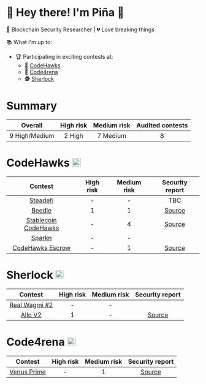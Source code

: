 # 👋 Hey there! I'm Piña 🍍

🔐 Blockchain Security Researcher | 💔 Love breaking things 

📚 What I'm up to:
- 🏆 Participating in exciting contests at:
  - 🦅 [CodeHawks](https://www.codehawks.com)
  - 🐺 [Code4rena](https://code4rena.com)
  - 🕵️ [Sherlock](https://audits.sherlock.xyz/contests)


# Summary

| Overall | High risk |  Medium risk | Audited contests |
|:--:|:--:|:--:|:--:|
| 9 High/Medium | 2 High | 7 Medium | 8 |  

# CodeHawks <img src="https://res.cloudinary.com/droqoz7lg/image/upload/v1689080263/snhkgvtsidryjdtx0pce.png" width=22 height=22>

| Contest | High risk | Medium risk | Security report | 
|:--:|:--:|:--:|:--:|
| [Steadefi](https://www.codehawks.com/contests/clo38mm260001la08daw5cbuf) | - | - | TBC |
| [Beedle](https://www.codehawks.com/contests/clkbo1fa20009jr08nyyf9wbx) | 1 | 1 | [Source](https://github.com/pinalikefruit/Portfolio/blob/main/CodeHawks/Beedle-Report.md) | 
| [Stablecoin CodeHawks](https://www.codehawks.com/contests/cljx3b9390009liqwuedkn0m0) | - | 4 | [Source](https://github.com/pinalikefruit/Portfolio/blob/main/CodeHawks/Stablecoin-Report.md) | 
| [Sparkn](https://www.codehawks.com/contests/cllcnja1h0001lc08z7w0orxx) | - | - |  | 
| [CodeHawks Escrow](https://www.codehawks.com/contests/cljyfxlc40003jq082s0wemya) | - | 1 | [Source](https://github.com/pinalikefruit/Portfolio/blob/main/CodeHawks/Escrow-Report.md) | 


# Sherlock  <img src="https://audits.sherlock.xyz/_next/static/media/sherlock_logo.bf519c9e.svg" width=22 height=22>

| Contest | High risk | Medium risk | Security report | 
|:--:|:--:|:--:|:--:|
| [Real Wagmi #2](https://audits.sherlock.xyz/contests/118) | - | - |  | 
| [Allo V2](https://audits.sherlock.xyz/contests/109) | 1 | - | [Source](https://github.com/pinalikefruit/Portfolio/blob/main/Sherlock/Allo-V2-Report.md) | 

# Code4rena <img src="https://code4rena.com/_next/image?url=%2Flogos%2Fapple-touch-icon.png&w=128&q=75" width=22 height=22>

| Contest | High risk | Medium risk | Security report | 
|:--:|:--:|:--:|:--:|
| [Venus Prime](https://code4rena.com/contests/2023-09-venus-prime#top) | - | 1 | [Source](https://github.com/pinalikefruit/Portfolio/blob/main/Code4rena/Venus-Report.md) |
